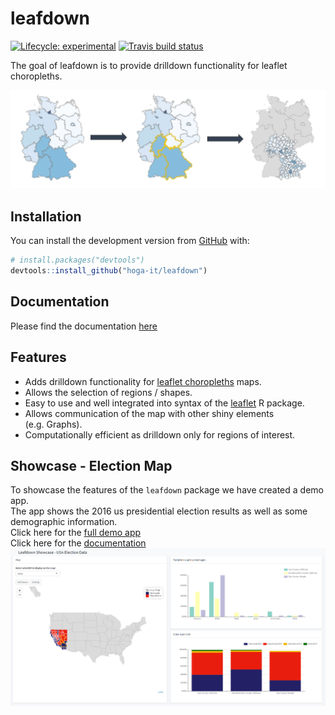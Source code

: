 
<!-- README.md is generated from README.Rmd. Please edit that file -->

# leafdown

<!-- badges: start -->

[![Lifecycle:
experimental](https://img.shields.io/badge/lifecycle-experimental-orange.svg)](https://www.tidyverse.org/lifecycle/#experimental)
[![Travis build
status](https://travis-ci.com/hoga-it/leafdown.svg?branch=master)](https://travis-ci.com/hoga-it/leafdown)
<!-- badges: end -->

The goal of leafdown is to provide drilldown functionality for leaflet
choropleths.

<img src='man/figures/select_drilldown.PNG'/>

## Installation

<!--You can install the released version of leafdown from [CRAN](https://CRAN.R-project.org) with:

``` r
install.packages("leafdown")
```-->

You can install the development version from
[GitHub](https://github.com/) with:

``` r
# install.packages("devtools")
devtools::install_github("hoga-it/leafdown")
```

## Documentation

Please find the documentation
[here](https://hoga-it.github.io/leafdown/index.html)

## Features

  - Adds drilldown functionality for [leaflet
    choropleths](https://rstudio.github.io/leaflet/choropleths.html)
    maps.
  - Allows the selection of regions / shapes.
  - Easy to use and well integrated into syntax of the
    [leaflet](https://rstudio.github.io/leaflet/) R package.
  - Allows communication of the map with other shiny elements
    (e.g. Graphs).
  - Computationally efficient as drilldown only for regions of interest.

## Showcase - Election Map

To showcase the features of the `leafdown` package we have created a
demo app. <br> The app shows the 2016 us presidential election results
as well as some demographic information.<br> Click here for the [full
demo app](https://pega.shinyapps.io/election16/) <br> Click here for the
[documentation](https://hoga-it.github.io/leafdown/articles/Showcase_electionapp.html)
<img src='man/figures/app_election_map.png'/>
